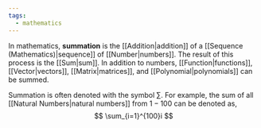 ```yaml
---
tags:
  - mathematics
---
```

In mathematics, **summation** is the [[Addition|addition]] of a [[Sequence (Mathematics)|sequence]] of [[Number|numbers]]. The result of this process is the [[Sum|sum]]. In addition to numbers, [[Function|functions]], [[Vector|vectors]], [[Matrix|matrices]], and [[Polynomial|polynomials]] can be summed. 

Summation is often denoted with the symbol $\sum$. For example, the sum of all [[Natural Numbers|natural numbers]] from $1-100$ can be denoted as,
$$
\sum_{i=1}^{100}i
$$
